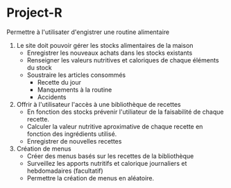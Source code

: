 # Project-R


Permettre à l'utilisater d'engistrer une routine alimentaire

1. Le site doit pouvoir gérer les stocks alimentaires de la maison
	- Enregistrer les nouveaux achats dans les stocks existants
    - Renseigner les valeurs nutritives et caloriques de chaque éléments du stock
	- Soustraire les articles consommés
		- Recette du jour
		- Manquements à la routine
		- Accidents
2. Offrir à l'utilisateur l'accès à une bibliothèque de recettes
    - En fonction des stocks prévenir l'utiliateur de la faisabilité de chaque recette.
    - Calculer la valeur nutritive aproximative de chaque recette en fonction des ingrédients utilisé.
    - Enregistrer de nouvelles recettes
3. Création de menus
	- Créer des menus basés sur les recettes de la bibliothèque
	- Surveillez les apports nutritifs et calorique journaliers et hebdomadaires (facultatif)
	- Permettre la création de menus en aléatoire.
